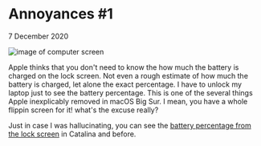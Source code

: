 # Annoyances #1

7 December 2020

![image of computer screen](https://i.imgur.com/xYtB9rA.png)

Apple thinks that you don't need to know the how much the battery is charged on the lock screen. Not even a rough estimate of how much the battery is charged, let alone the exact percentage. I have to unlock my laptop just to see the battery percentage. This is one of the several things Apple inexplicably removed in macOS Big Sur. I mean, you have a whole flippin screen for it! what's the excuse really?

Just in case I was hallucinating, you can see the [battery percentage from the lock screen](https://www.appleauthority.us/wp-content/uploads/2019/12/macos-catalina-startup-screen-login.jpg) in Catalina and before.
